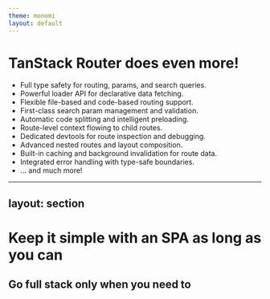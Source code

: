 ```yaml
---
theme: monomi
layout: default
---
```


# TanStack Router does even more!

- Full type safety for routing, params, and search queries.
- Powerful loader API for declarative data fetching.
- Flexible file-based and code-based routing support.
- First-class search param management and validation.
- Automatic code splitting and intelligent preloading.
- Route-level context flowing to child routes.
- Dedicated devtools for route inspection and debugging.
- Advanced nested routes and layout composition.
- Built-in caching and background invalidation for route data.
- Integrated error handling with type-safe boundaries.
- ... and much more!


---
layout: section
---

# Keep it simple with an SPA as long as you can

## Go full stack only when you need to